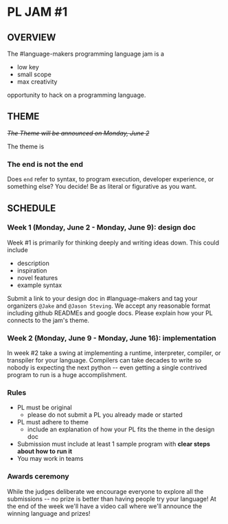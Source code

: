 # PL JAM #1

## OVERVIEW

The #language-makers programming language jam is a

- low key
- small scope
- max creativity

opportunity to hack on a programming language.

## THEME

<s>_The Theme will be announced on Monday, June 2_</s>

The theme is

### The end is not the end

Does `end` refer to syntax, to program execution, developer experience, or
something else? You decide! Be as literal or figurative as you want.

## SCHEDULE

### Week 1 (Monday, June 2 - Monday, June 9): design doc

Week #1 is primarily for thinking deeply and writing ideas down. This could
include

- description
- inspiration
- novel features
- example syntax

Submit a link to your design doc in #language-makers and tag your organizers
`@Jake` and `@Jason Steving`. We accept any reasonable format including github
READMEs and google docs. Please explain how your PL connects to the jam's theme.

### Week 2 (Monday, June 9 - Monday, June 16): implementation

In week #2 take a swing at implementing a runtime, interpreter, compiler, or
transpiler for your language. Compilers can take decades to write so nobody is
expecting the next python -- even getting a single contrived program to run is a
huge accomplishment.

### Rules

- PL must be original
  - please do not submit a PL you already made or started
- PL must adhere to theme
  - include an explanation of how your PL fits the theme in the design doc
- Submission must include at least 1 sample program with **clear steps about how
  to run it**
- You may work in teams

### Awards ceremony

While the judges deliberate we encourage everyone to explore all the submissions
-- no prize is better than having people try your language! At the end of the
week we'll have a video call where we'll announce the winning language and
prizes!
